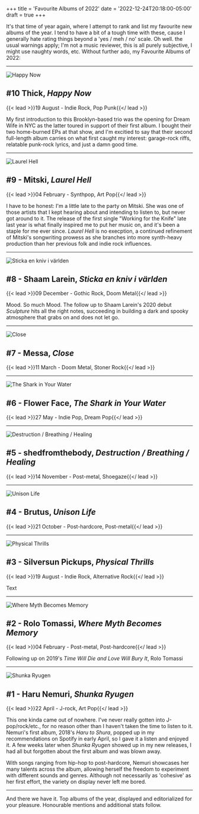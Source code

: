 +++
title = 'Favourite Albums of 2022'
date  = '2022-12-24T20:18:00-05:00'
draft = true
+++

It's that time of year again, where I attempt to rank and list my favourite new albums of the year. I tend to have a
bit of a tough time with these, cause I generally hate rating things beyond a 'yes / meh / no' scale. Oh well. the
usual warnings apply; I'm not a music reviewer, this is all purely subjective, I might use naughty words, etc.
Without further ado, my Favourite Albums of 2022:

---
![Happy Now](happy-now.jpg)
## #10 Thick, _Happy Now_
{{< lead >}}19 August - Indie Rock, Pop Punk{{</ lead >}}

My first introduction to this Brooklyn-based trio was the opening for Dream Wife in NYC as the latter toured in support
of their first album. I bought their two home-burned EPs at that show, and I'm excitied to say that their second
full-length album carries on what first caught my interest: garage-rock riffs, relatable punk-rock lyrics, and just a
damn good time.

---
![Laurel Hell](laurel-hell.jpg)
## #9 - Mitski, _Laurel Hell_
{{< lead >}}04 February - Synthpop, Art Pop{{</ lead >}}

I have to be honest: I'm a little late to the party on Mitski. She was one of those artists that I kept hearing about
and intending to listen to, but never got around to it. The release of the first single "Working for the Knife"
late last year is what finally inspired me to put her music on, and it's been a staple for me ever since. _Laurel Hell_
is no execption, a continued refinement of Mitski's songwriting prowess as she branches into more synth-heavy production
than her previous folk and indie rock influences.

---
![Sticka en kniv i världen](sticka-en-kniv-i-varlden.jpg)
## #8 - Shaam Larein, _Sticka en kniv i världen_
{{< lead >}}09 December - Gothic Rock, Doom Metal{{</ lead >}}

Mood. So much Mood. The follow up to Shaam Larein's 2020 debut _Sculpture_ hits all the right notes, succeeding in
building a dark and spooky atmosphere that grabs on and does not let go. 

---
![Close](close.jpg)
## #7 - Messa, _Close_
{{< lead >}}11 March - Doom Metal, Stoner Rock{{</ lead >}}

---
![The Shark in Your Water](the-shark-in-your-water.jpg)
## #6 - Flower Face, _The Shark in Your Water_
{{< lead >}}27 May - Indie Pop, Dream Pop{{</ lead >}}

---
![Destruction / Breathing / Healing](destruction-breathing-healing.png)
## #5 - shedfromthebody, _Destruction / Breathing / Healing_
{{< lead >}}14 November - Post-metal, Shoegaze{{</ lead >}}

---
![Unison Life](unison-life.jpg)
## #4 - Brutus, _Unison Life_
{{< lead >}}21 October - Post-hardcore, Post-metal{{</ lead >}}

---
![Physical Thrills](physical-thrills.jpg)
## #3 - Silversun Pickups, _Physical Thrills_
{{< lead >}}19 August - Indie Rock, Alternative Rock{{</ lead >}}

Text

---
![Where Myth Becomes Memory](where-myth-becomes-memory.jpg)
## #2 - Rolo Tomassi, _Where Myth Becomes Memory_
{{< lead >}}04 February - Post-metal, Post-hardcore{{</ lead >}}

Following up on 2019's _Time Will Die and Love Will Bury It_, Rolo Tomassi

---
![Shunka Ryugen](shunka-ryugen.jpg)
## #1 - Haru Nemuri, _Shunka Ryugen_ 
{{< lead >}}22 April - J-rock, Art Pop{{</ lead >}}

This one kinda came out of nowhere. I've never really gotten into J-pop/rock/etc., for no reason other than I haven't
taken the time to listen to it. Nemuri's first album, 2018's _Haru to Shura_, popped up in my recommendations on 
Spotify in early April, so I gave it a listen and enjoyed it. A few weeks later when _Shunka Ryugen_ showed up in my
new releases, I had all but forgotten about the first album and was blown away.

With songs ranging from hip-hop to post-hardcore, Nemuri showcases her many talents across the album, allowing herself
the freedom to experiment with different sounds and genres. Although not necessarily as 'cohesive' as her first effort,
the variety on display never left me bored.

---
And there we have it. Top albums of the year, displayed and editorialized for your pleasure. Honourable mentions and 
additional stats follow.
